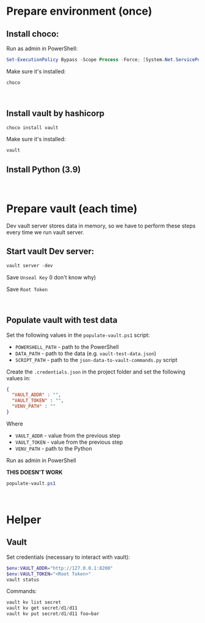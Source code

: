 # Prepare environment (once)

## Install choco:

Run as admin in PowerShell:

```powershell
Set-ExecutionPolicy Bypass -Scope Process -Force; [System.Net.ServicePointManager]::SecurityProtocol = [System.Net.ServicePointManager]::SecurityProtocol -bor 3072; iex ((New-Object System.Net.WebClient).DownloadString('https://community.chocolatey.org/install.ps1'))
```

Make sure it's installed:

```powershell
choco
```

&nbsp;

## Install vault by hashicorp

```powershell
choco install vault
```

Make sure it's installed:

```powershell
vault
```

## Install Python (3.9)

&nbsp;

# Prepare vault (each time)

Dev vault server stores data in memory, so we have to perform these steps every time we run vault server.

## Start vault Dev server:

```powershell
vault server -dev
```

Save `Unseal Key` (I don't know why)

Save `Root Token`

&nbsp;

## Populate vault with test data

Set the following values in the `populate-vault.ps1` script:

-   `POWERSHELL_PATH` - path to the PowerShell
-   `DATA_PATH` - path to the data (e.g. `vault-test-data.json`)
-   `SCRIPT_PATH` - path to the `json-data-to-vault-commands.py` script

Create the `.credentials.json` in the project folder and set the following values in:

```json
{
  "VAULT_ADDR" : "",
  "VAULT_TOKEN" : "",
  "VENV_PATH" : ""
}
```
Where
-   `VAULT_ADDR` - value from the previous step
-   `VAULT_TOKEN` - value from the previous step
-   `VENV_PATH` - path to the Python

Run as admin in PowerShell

**THIS DOESN'T WORK**

```powershell
populate-vault.ps1
```

&nbsp;

# Helper

## Vault

Set credentials (necessary to interact with vault):

```powershell
$env:VAULT_ADDR="http://127.0.0.1:8200"
$env:VAULT_TOKEN="<Root Token>"
vault status
```

Commands:

```powershell
vault kv list secret
vault kv get secret/d1/d11
vault kv put secret/d1/d11 foo=bar
```
